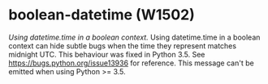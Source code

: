 # boolean-datetime (W1502)

*Using datetime.time in a boolean context.* Using datetime.time in a
boolean context can hide subtle bugs when the time they represent
matches midnight UTC. This behaviour was fixed in Python 3.5. See
<a href="https://bugs.python.org/issue13936" class="reference external">https://bugs.python.org/issue13936</a>
for reference. This message can't be emitted when using Python &gt;=
3.5.
